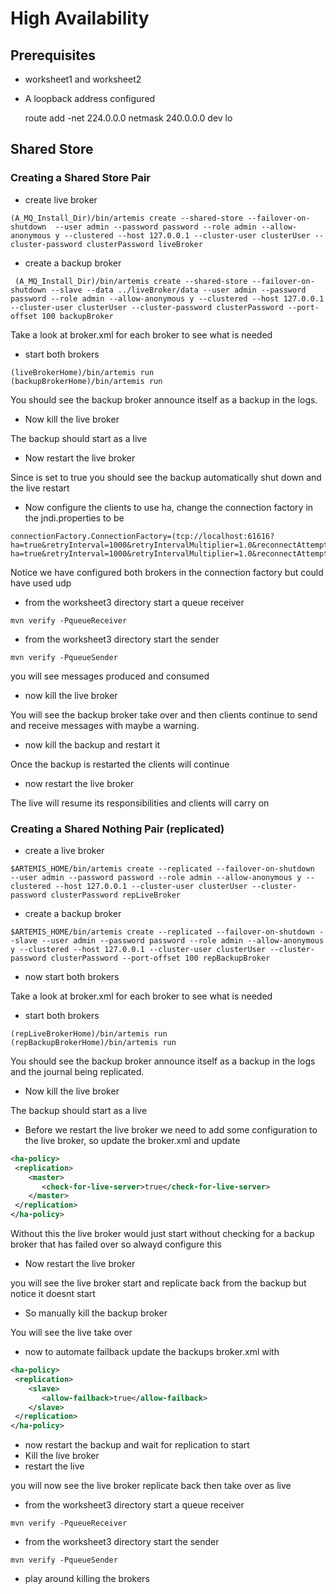 # High Availability

## Prerequisites
 
-   worksheet1 and worksheet2
-   A loopback address configured  
    
    route add -net 224.0.0.0 netmask 240.0.0.0 dev lo

## Shared Store

### Creating a Shared Store Pair

-   create live broker

```code
(A_MQ_Install_Dir)/bin/artemis create --shared-store --failover-on-shutdown  --user admin --password password --role admin --allow-anonymous y --clustered --host 127.0.0.1 --cluster-user clusterUser --cluster-password clusterPassword liveBroker
```
-   create a backup broker

```code
 (A_MQ_Install_Dir)/bin/artemis create --shared-store --failover-on-shutdown --slave --data ../liveBroker/data --user admin --password password --role admin --allow-anonymous y --clustered --host 127.0.0.1 --cluster-user clusterUser --cluster-password clusterPassword --port-offset 100 backupBroker
```

Take a look at broker.xml for each broker to see what is needed

-   start both brokers
```code
(liveBrokerHome)/bin/artemis run
(backupBrokerHome)/bin/artemis run
```
You should see the backup broker announce itself as a backup in the logs.

-   Now kill the live broker


The backup should start as a live

-   Now restart the live broker

Since <failover-on-shutdown> is set to true you should see the backup automatically shut down and the live restart

- Now configure the clients to use ha, change the connection factory in the jndi.properties to be
```code
connectionFactory.ConnectionFactory=(tcp://localhost:61616?ha=true&retryInterval=1000&retryIntervalMultiplier=1.0&reconnectAttempts=-1,tcp://localhost:61716?ha=true&retryInterval=1000&retryIntervalMultiplier=1.0&reconnectAttempts=-1)
```

Notice we have configured both brokers in the connection factory but could have used udp
 
-   from the worksheet3 directory start a queue receiver

```code
mvn verify -PqueueReceiver
```

-   from the worksheet3 directory start the sender

```code
mvn verify -PqueueSender
```

you will see messages produced and consumed

-   now kill the live broker

You will see the backup broker take over and then clients continue to send and receive messages with maybe a warning.

-   now kill the backup and restart it

Once the backup is restarted the clients will continue

-   now restart the live broker 

The live will resume its responsibilities and clients will carry on

### Creating a Shared Nothing Pair (replicated)

-   create a live broker

```code
$ARTEMIS_HOME/bin/artemis create --replicated --failover-on-shutdown  --user admin --password password --role admin --allow-anonymous y --clustered --host 127.0.0.1 --cluster-user clusterUser --cluster-password clusterPassword repLiveBroker
```
   
-   create a backup broker    

```code
$ARTEMIS_HOME/bin/artemis create --replicated --failover-on-shutdown --slave --user admin --password password --role admin --allow-anonymous y --clustered --host 127.0.0.1 --cluster-user clusterUser --cluster-password clusterPassword --port-offset 100 repBackupBroker
```
-   now start both brokers

 Take a look at broker.xml for each broker to see what is needed
 
 -   start both brokers
 
 ```code
 (repLiveBrokerHome)/bin/artemis run
 (repBackupBrokerHome)/bin/artemis run
 ```
 You should see the backup broker announce itself as a backup in the logs and the journal being replicated.
 
 -   Now kill the live broker
 
 
 The backup should start as a live
 
 -  Before we restart the live broker we need to add some configuration to the live broker, so update the broker.xml and update
 
 ```xml
 <ha-policy>
  <replication>
     <master>
        <check-for-live-server>true</check-for-live-server>
     </master>
  </replication>
</ha-policy>
 ```
 
 Without this the live broker would just start without checking for a backup broker that has failed over so alwayd configure this
 
 -   Now restart the live broker
 
you will see the live broker start and replicate back from the backup but notice it doesnt start

-   So manually kill the backup broker

You will see the live take over

-   now to automate failback update the backups broker.xml with

```xml
<ha-policy>
 <replication>
    <slave>
       <allow-failback>true</allow-failback>
    </slave>
 </replication>
</ha-policy>
```

-   now restart the backup and wait for replication to start
-   Kill the live broker
-   restart the live

you will now see the live broker replicate back then take over as live
 
 
-   from the worksheet3 directory start a queue receiver

```code
mvn verify -PqueueReceiver
```

-   from the worksheet3 directory start the sender

```code
mvn verify -PqueueSender
```

- play around killing the brokers


    
 


